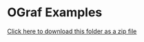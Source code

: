 # OGraf Examples

[Click here to download this folder as a zip file](https://download-directory.github.io/?url=https%3A%2F%2Fgithub.com%2Febu%2Fograf%2Ftree%2Fmain%2Fv1%2Fexamples)
